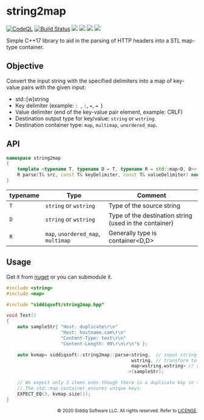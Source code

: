 # string2map

[![CodeQL](https://github.com/SiddiqSoft/string2map/actions/workflows/codeql-analysis.yml/badge.svg)](https://github.com/SiddiqSoft/string2map/actions/workflows/codeql-analysis.yml)
[![Build Status](https://dev.azure.com/siddiqsoft/siddiqsoft/_apis/build/status/SiddiqSoft.string2map?branchName=main)](https://dev.azure.com/siddiqsoft/siddiqsoft/_build/latest?definitionId=3&branchName=main)
![](https://img.shields.io/nuget/v/SiddiqSoft.string2map)
![](https://img.shields.io/github/v/tag/SiddiqSoft/string2map)
![](https://img.shields.io/azure-devops/tests/siddiqsoft/siddiqsoft/2)
![](https://img.shields.io/azure-devops/coverage/siddiqsoft/siddiqsoft/2)

Simple C++17 library to aid in the parsing of HTTP headers into a STL map-type container.


## Objective

Convert the input string with the specified delimiters into a map of key-value pairs with the given input:
- std::[w]string
- Key delimiter (example: `: `, `:`, `=`, `= `)
- Value delimiter (end of the key-value pair element, example: CRLF)
- Destination output type for key/value: `string` or `wstring`.
- Destination container type: `map`, `multimap`, `unordered_map`.


## API

```cpp
namespace string2map
{
	template <typename T, typename D = T, typename R = std::map<D, D>>
	R parse(T& src, const T& keyDelimiter, const T& valueDelimiter) noexcept(false)
}
```

typename | Type      | Comment
---------|-----------|--------------
`T`      | `string` or `wstring`  | Type of the source string
`D`      | `string` or `wstring`  | Type of the destination string (used in the container)
`R`      | `map`, `unordered_map`, `multimap` | Generally type is container<D,D>

## Usage

Get it from [nuget](https://www.nuget.org/packages/string2map/) or you can submodule it.

```cpp
#include <string>
#include <map>

#include "siddiqsoft/string2map.hpp"

void Test()
{
    auto sampleStr{ "Host: duplicate\r\n"
                    "Host: hostname.com\r\n"
                    "Content-Type: text\r\n"
                    "Content-Length: 99\r\n\r\n"s };

    auto kvmap= siddiqsoft::string2map::parse<string,  // input string
                                              wstring, // transform to wstring
                                              map<wstring,wstring> // destination container
                                             >(sampleStr);

    // We expect only 3 items even though there is a duplicate key in the source string.
    // The std::map container ensures unique keys.
    EXPECT_EQ(3, kvmap.size());
}
```

<small align="right">

&copy; 2020 Siddiq Software LLC. All rights reserved. Refer to [LICENSE](LICENSE).

</small>
